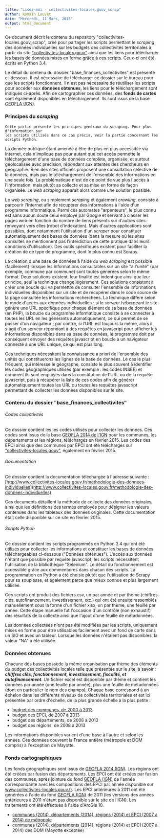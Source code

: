 ```yaml
---
title: "Lisez-moi - collectivites-locales.gouv_scrap"
author: Romain Louvet
date: "Mercredi, 11 Mars, 2015"
output: html_document
---
```


Ce document décrit le contenu du repository "collectivites-locales.gouv_scrap", créé pour partager les scripts permettant le *scraping* des données individuelles sur les budgets des collectivités territoriales à partir du site ["collectivites-locales.gouv"](http://www.collectivites-locales.gouv.fr/) ainsi que les liens pour télécharger les bases de données mises en forme grâce à ces scripts. Ceux-ci ont été écrits en Python 3.4.

Le détail du contenu du dossier "base_finances_collectivites" est présenté ci-dessous. Il est nécessaire de télécharger ce dossier sur le bureau pour que les scripts fonctionnent. Il n'est pas nécessaire de réutiliser les scripts pour accéder aux **données obtenues**, les liens pour le téléchargement sont indiqués ci-après. Afin de cartographier ces données, des **fonds de cartes** sont également disponibles en téléchargement. Ils sont issus de la base [GEOFLA (IGN)](http://professionnels.ign.fr/geofla).

### Principes du *scraping*

```
Cette partie présente les principes généraux du scraping. Pour plus d'information sur 
les scripts utilisés dans ce cas précis, voir la partie concernant les scripts Python.
```

La donnée publique étant amenée à être de plus en plus accessible via Internet, cela n'implique pas pour autant que cet accès permette le téléchargement d'une base de données complète, organisée, et surtout géolocalisée avec précision, répondant aux attentes des chercheurs en géographie. Bien des sites officiels proposent une consultation sélective de la données, mais pas le téléchargement de l'ensemble des informations en une seule fois. La problématique n'est de ce point de vue plus l'accès à l'information, mais plutôt sa collecte et sa mise en forme de façon organisée. Le *web scraping* apparait alors comme une solution possible.

Le *web scraping*, ou simplement *scraping* et également *crawling*, consiste à parcourir l'Internet afin de récupérer des informations à l'aide d'un programme informatique. Parmi ces automates "arpenteurs", le plus connu est sans aucun doute celui employé par Google et servant à classer les pages web en fonction du nombre de liens présents sur d'autres sites renvoyant vers elles (robot d'indexation). Mais d'autres applications sont possibles, dont notamment l'utilisation d'un *scraper* pour constituer automatiquement des bases de données (dans la mesure où les sites consultés ne mentionnent pas l'interdiction de cette pratique dans leurs conditions d'utilisation). Des outils spécifiques existent pour faciliter la création de ce type de programme, dont le plus connu est Scrapy.

La création d'une base de données à l'aide du *web scraping* est possible (facilement) lorsque les informations consultables sur un site "à l'unité" (par exemple, commune par commune) sont toutes générées selon le même format. Deux solutions existent, leur finalité est indentique ainsi que leur principe, seul la technique change légèrement. Ces solutions consistent à créer une boucle qui va permettre de consulter l'ensemble de informations individuelles disponibles sur un site et de récupérer dans le code source de la page consultée les informations recherchées. La technique diffère selon le mode d'accès aux données individuelles : si le serveur hébergeant le site génère une URL spécifique pour chaque élément de sa base de données (en PHP), la boucle du programme informatique consiste à se connecter à toutes les URL en les générants automatiquement, ce qui permet de se passer d'un navigateur ; par contre, si l'URL est toujours la même, alors il s'agit d'un serveur répondant à des requêtes en javascript pour afficher les informations disponibles dans sa base de données, le programme doit par conséquent envoyer des requêtes javascript en boucle à un navigateur connecté à une URL unique, ce qui est plus long.

Ces techniques nécessitent la connaissance a priori de l'ensemble des unités qui constituerons les lignes de la base de données. Le cas le plus fréquent, qui intéresse le géographe, consiste le plus souvent à identifier les codes géographiques utilisés (par exemple : les codes INSEE) et comment ils sont employés dans la constitution de l'URL ou de la requête javascript, puis à récupérer la liste de ces codes afin de générer automatiquement toutes les URL ou toutes les requêtes javascript permettant de collecter les données disponibles sur le site.

### Contenu du dossier "base_finances_collectivites"

###### Codes collectivités

Ce dossier contient les les codes utilisés pour collecter les données. Ces codes sont issus de la base [GEOFLA 2014 de l'IGN](http://professionnels.ign.fr/geofla) pour les communes, les départements et les régions, téléchargés en février 2015. Les codes des EPCI ainsi que des communes par EPCI ont été téléchargés sur ["collectivites-locales.gouv"](http://www.collectivites-locales.gouv.fr/), également en février 2015.

###### Documentation

Ce dossier contient la documentation téléchargée à l'adresse suivante : [http://www.collectivites-locales.gouv.fr/methodologie-des-donnees-individuelles](http://www.collectivites-locales.gouv.fr/methodologie-des-donnees-individuelles)

Ces documents détaillent la méthode de collecte des données originales, ainsi que les définitions des termes employés pour désigner les valeurs contenues dans les tableaux des données originales. Cette documentation était celle disponible sur ce site en février 2015.

###### Scripts Python

Ce dossier contient les scripts programmés en Python 3.4 qui ont été utilisés pour collecter les informations et constituer les bases de données téléchargeables ci-dessous ("Données obtenues"). L'accès aux données n'étant que possible par requête javascript, les scripts nécessitent l'utilisation de la bibliothèque "Selenium". Le détail du fonctionnement est accessible grâce aux commentaires dans chacun des scripts. La programmation en Python a été choisie plutôt que l'utilisation de Scrapy pour sa souplesse, et également parce que mieux connue et plus largement utilisée.

Ces scripts ont produit des fichiers csv, un par année et par thème (chiffres clés, autofinancement, investissement, etc.) qui ont été ensuite rassemblés manuellement sous la forme d'un fichier xlsx, un par thème, une feuille par année. Cette étape manuelle fut l'occasion d'un contrôle (non exhaustif) des résultats de la collecte ainsi que l'ajout d'une feuille de métadonnées.

Les données collectées n'ont pas été modifiées par les scripts, uniquement mises en forme pour être utilisables facilement avec un fond de carte dans un SIG et avec un tableur. Lorsque les données n'étaient pas disponibles, la valeur "NA" a été utilisée.

### Données obtenues

Chacune des bases possède la même organisation par thème des éléments du budget des collectivités locales telle que présentée sur le site, à savoir : ***chiffres clés, fonctionnement, investissement, fiscalité, et autofinancement***. Un fichier excel est disponible par thème et contient les données par année (une feuille par année), plus une feuille de métadonnées (dont en particulier le nom des champs). Chaque base correspond à un échelon dans les différents niveaux de collectivités territoriales et est ici présentée par ordre d'échelle, de la plus grande échelle à la plus petite :

- [budget des communes, de 2000 à 2013](https://www.dropbox.com/s/bob2cr8mhnfwb4v/coll_loc_comm2000_2013.7z?dl=0)
- budget des EPCI, de 2007 à 2013
- budget des départements, de 2008 à 2013
- budget des régions, de 2008 à 2013

Les informations disponibles varient d'une base à l'autre et selon les années. Ces données couvrent la France entière (métropole et DOM compris) à l'exception de Mayotte.

### Fonds cartographiques

Les fonds géographiques sont issus de [GEOFLA 2014 (IGN)](http://professionnels.ign.fr/geofla). Les régions ont été créées par fusion des départements. Les EPCI ont été créées par fusion des communes, après jointure du fond [GEOFLA (IGN)](http://professionnels.ign.fr/geofla) de l'année correspondante avec les compositions des EPCI par année disponible sur www.collectivites-locales.gouv.fr. Les EPCI antérieures à 2011 ont été générées à l'aide du fond [GEOFLA (IGN)](http://professionnels.ign.fr/geofla) de 2011 (les versions des années antérieures à 2011 n'étant pas disponible sur le site de l'IGN). Les traitements ont été effectués à l'aide d'ArcGis 10.

- [communes (2014), départements (2014), régions (2014) et EPCI (2007 à 2014) de métropole](https://www.dropbox.com/s/0pmx33mzzempu43/base_fi_coll_carto_metropole.7z?dl=0)
- communes (2014), départements (2014), régions (2014) et EPCI (2007 à 2014) des DOM (Mayotte exceptée)
